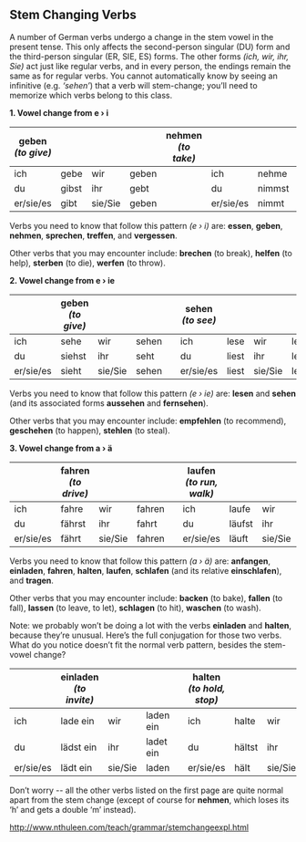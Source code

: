 ## Stem Changing Verbs

A number of German verbs undergo a change in the stem vowel in the present tense. This only affects the second-person singular (DU) form and the third-person singular (ER, SIE, ES) forms. The other forms *(ich, wir, ihr, Sie)* act just like regular verbs, and in every person, the endings remain the same as for regular verbs. You cannot automatically know by seeing an infinitive (e.g. *‘sehen’*) that a verb will stem-change; you’ll need to memorize which verbs belong to this class.

**1. Vowel change from e › i**

| **geben** *(to give)* |       |         |       | **nehmen** *(to take)* |           |        |         |        |
| --------------------- | ----- | ------- | ----- | ---------------------- | --------- | ------ | ------- | ------ |
| ich                   | gebe  | wir     | geben |                        | ich       | nehme  | wir     | nehmen |
| du                    | gibst | ihr     | gebt  |                        | du        | nimmst | ihr     | nehmt  |
| er/sie/es             | gibt  | sie/Sie | geben |                        | er/sie/es | nimmt  | sie/Sie | nehmen |



Verbs you need to know that follow this pattern *(e › i)* are:
**essen**, **geben**, **nehmen**, **sprechen**, **treffen**, and **vergessen**.

Other verbs that you may encounter include:
**brechen** (to break), **helfen** (to help), **sterben** (to die), **werfen** (to throw).

**2. Vowel change from e › ie**

|           | **geben** *(to give)* |         |       |      | **sehen** *(to see)* |       |         |       |
| --------- | --------------------- | ------- | ----- | ---- | -------------------- | ----- | ------- | ----- |
| ich       | sehe                  | wir     | sehen |      | ich                  | lese  | wir     | lesen |
| du        | siehst                | ihr     | seht  |      | du                   | liest | ihr     | lest  |
| er/sie/es | sieht                 | sie/Sie | sehen |      | er/sie/es            | liest | sie/Sie | lesen |

Verbs you need to know that follow this pattern *(e › ie)* are:
**lesen** and **sehen** (and its associated forms **aussehen** and **fernsehen**).

Other verbs that you may encounter include:
**empfehlen** (to recommend), **geschehen** (to happen), **stehlen** (to steal).

**3. Vowel change from a › ä**

|           | **fahren** *(to drive)* |         |        |      | **laufen** *(to run, walk)* |        |         |        |
| --------- | ----------------------- | ------- | ------ | ---- | --------------------------- | ------ | ------- | ------ |
| ich       | fahre                   | wir     | fahren |      | ich                         | laufe  | wir     | laufen |
| du        | fährst                  | ihr     | fahrt  |      | du                          | läufst | ihr     | lauft  |
| er/sie/es | fährt                   | sie/Sie | fahren |      | er/sie/es                   | läuft  | sie/Sie | laufen |

Verbs you need to know that follow this pattern *(a › ä)* are:
**anfangen**, **einladen**, **fahren**, **halten**, **laufen**, **schlafen** (and its relative **einschlafen**), and **tragen**.

Other verbs that you may encounter include:
**backen** (to bake), **fallen** (to fall), **lassen** (to leave, to let), **schlagen** (to hit), **waschen** (to wash).

Note: we probably won’t be doing a lot with the verbs **einladen** and **halten**, because they’re unusual. Here’s the full conjugation for those two verbs. What do you notice doesn’t fit the normal verb pattern, besides the stem-vowel change?

|           | **einladen** *(to invite)* |         |           |      | **halten** *(to hold, stop)* |        |         |        |
| --------- | -------------------------- | ------- | --------- | ---- | ---------------------------- | ------ | ------- | ------ |
| ich       | lade ein                   | wir     | laden ein |      | ich                          | halte  | wir     | halten |
| du        | lädst ein                  | ihr     | ladet ein |      | du                           | hältst | ihr     | haltet |
| er/sie/es | lädt ein                   | sie/Sie | laden     |      | er/sie/es                    | hält   | sie/Sie | halten |

Don’t worry -- all the other verbs listed on the first page are quite normal apart from the stem change (except of course for **nehmen**, which loses its ‘h’ and gets a double ‘m’ instead).



http://www.nthuleen.com/teach/grammar/stemchangeexpl.html